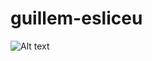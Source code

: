 # guillem-esliceu

![Alt text](https://assets.digitalocean.com/articles/alligator/boo.svg "a title")

